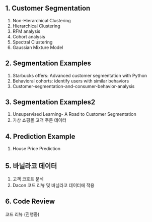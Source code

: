 ## 1. Customer Segmentation ##
1) Non-Hierarchical Clustering
2) Hierarchical Clustering
3) RFM analysis
4) Cohort analysis
5) Spectral Clustering
6) Gaussian Mixture Model


## 2. Segmentation Examples ##
1) Starbucks offers: Advanced customer segmentation with Python
2) Behavioral cohorts: identify users with similar behaviors
3) Customer-segmentation-and-consumer-behavior-analysis


## 3. Segmentation Examples2 ##
1) Unsupervised Learning- A Road to Customer Segmentation
2) 가상 쇼핑몰 고객 주문 데이터


## 4. Prediction Example ##
1) House Price Prediction


## 5. 바닐라코 데이터 ##
1) 고객 코호트 분석
2) Dacon 코드 리뷰 및 바닐라코 데이터에 적용


## 6. Code Review ##
코드 리뷰 (진행중)
